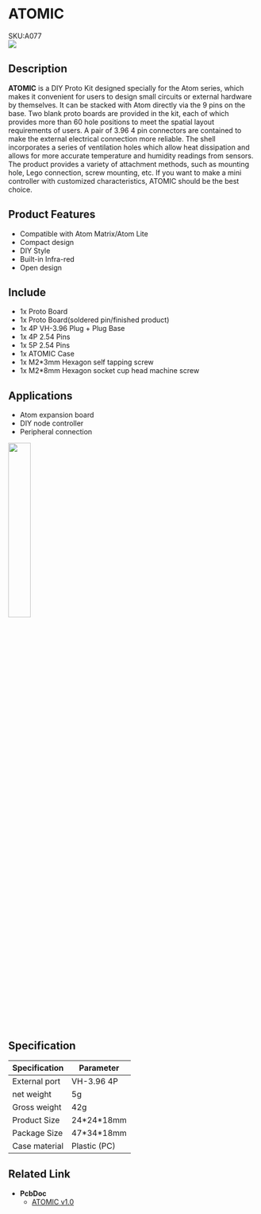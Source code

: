 # ATOMIC

<div class="badge badge-pill badge-primary product_sku_tag">SKU:A077</div>

<div class="product_pic"><img src="assets/img/product_pics/atom_base/atomic/atomic_01.webp"></div>

## Description

**ATOMIC**  is a DIY Proto Kit designed specially for the Atom series, which makes it convenient for users to design small circuits or external hardware by themselves. It can be stacked with Atom directly via the 9 pins on the base. Two blank proto boards are provided in the kit, each of which provides more than 60 hole positions to meet the spatial layout requirements of users. A pair of 3.96 4 pin connectors are contained to make the external electrical connection more reliable. The shell incorporates a series of ventilation holes which allow heat dissipation and allows for more accurate temperature and humidity readings from sensors. The product provides a variety of attachment methods, such as mounting hole, Lego connection, screw mounting, etc. If you want to make a mini controller with customized characteristics, ATOMIC should be the best choice.

## Product Features

- Compatible with Atom Matrix/Atom Lite
- Compact design
- DIY Style
- Built-in Infra-red
- Open design

## Include

-  1x Proto Board
-  1x Proto Board(soldered pin/finished product)
-  1x 4P VH-3.96 Plug + Plug Base
-  1x 4P 2.54 Pins
-  1x 5P 2.54 Pins
-  1x ATOMIC Case
-  1x M2*3mm Hexagon self tapping screw
-  1x M2*8mm Hexagon socket cup head machine screw

## Applications

- Atom expansion board
- DIY node controller
- Peripheral connection

<img src="assets/img/product_pics/atom_base/atomic/ATOMIC.gif" width = 30%>

## Specification

<table class="table-1">
    <thead>
    <tr>
        <th>Specification</th>
        <th>Parameter</th>
    </tr>
    </thead>
    <tbody>
       <tr>
            <td>External port</td>
            <td>VH-3.96 4P</td>
       </tr>
            <td>net weight</td>
            <td>5g</td>
        </tr>
        <tr>
            <td>Gross weight</td>
            <td>42g</td>
        </tr>
        <tr>
            <td>Product Size</td>
            <td>24*24*18mm</td>
        </tr>
        <tr>
            <td>Package Size</td>
            <td>47*34*18mm</td>
        </tr>
        <tr>
            <td>Case material</td>
            <td>Plastic (PC)</td>
        </tr>
     </tbody>
</table>

## Related Link

-  **PcbDoc** 
    - [ATOMIC v1.0](https://github.com/m5stack/m5-structural-design-file/blob/master/PCB/Atomic_V1.0.PcbDoc)


<script>

   var purchase_link = 'https://m5stack.com/collections/all/products/atomic-proto-kit';

   anchor_search(purchase_link);
   scrollFunc();

</script>
